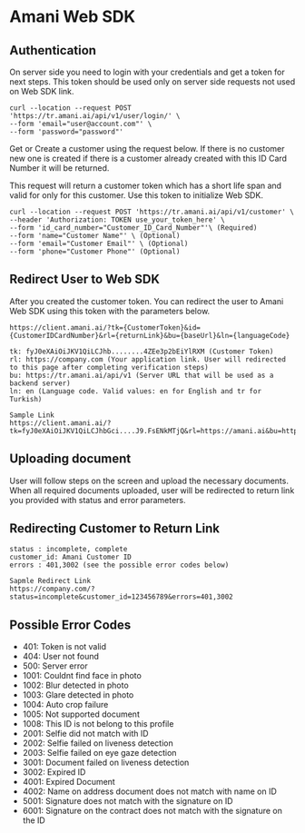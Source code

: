 # Amani Web SDK

## Authentication

On server side you need to login with your credentials and get a token for next steps. This token should be used only on server side requests not used on Web SDK link.

```
curl --location --request POST 'https://tr.amani.ai/api/v1/user/login/' \
--form 'email="user@account.com"' \
--form 'password="password"'
```

Get or Create a customer using the request below. If there is no customer new one is created if there is a customer already created with this ID Card Number it will be returned.

This request will return a customer token which has a short life span and valid for only for this customer. Use this token to initialize Web SDK.

```
curl --location --request POST 'https://tr.amani.ai/api/v1/customer' \
--header 'Authorization: TOKEN use_your_token_here' \
--form 'id_card_number="Customer_ID_Card_Number"'\ (Required)
--form 'name="Customer Name"' \ (Optional)
--form 'email="Customer Email"' \ (Optional)
--form 'phone="Customer Phone"' (Optional)
```

## Redirect User to Web SDK

After you created the customer token. You can redirect the user to Amani Web SDK using this token with the parameters below.

```
https://client.amani.ai/?tk={CustomerToken}&id={CustomerIDCardNumber}&rl={returnLink}&bu={baseUrl}&ln={languageCode}
​
tk: fyJ0eXAiOiJKV1QiLCJhb........4ZEe3p2bEiYlRXM (Customer Token)
rl: https://company.com (Your application link. User will redirected to this page after completing verification steps)
bu: https://tr.amani.ai/api/v1 (Server URL that will be used as a backend server)
ln: en (Language code. Valid values: en for English and tr for Turkish)
​
Sample Link
https://client.amani.ai/?tk=fyJ0eXAiOiJKV1QiLCJhbGci....J9.FsENkMTjQ&rl=https://amani.ai&bu=https://tr.amani.ai/api/v1&ln=en
```

## Uploading document

User will follow steps on the screen and upload the necessary documents. When all required documents uploaded, user will be redirected to return link you provided with status and error parameters.

## Redirecting Customer to Return Link

```
status : incomplete, complete
customer_id: Amani Customer ID
errors : 401,3002 (see the possible error codes below)

Sapmle Redirect Link
https://company.com/?status=incomplete&customer_id=123456789&errors=401,3002
```

## Possible Error Codes

- 401: Token is not valid
- 404: User not found
- 500: Server error
- 1001: Couldnt find face in photo
- 1002: Blur detected in photo
- 1003: Glare detected in photo
- 1004: Auto crop failure
- 1005: Not supported document
- 1008: This ID is not belong to this profile
- 2001: Selfie did not match with ID
- 2002: Selfie failed on liveness detection
- 2003: Selfie failed on eye gaze detection
- 3001: Document failed on liveness detection
- 3002: Expired ID
- 4001: Expired Document
- 4002: Name on address document does not match with name on ID
- 5001: Signature does not match with the signature on ID
- 6001: Signature on the contract does not match with the signature on the ID
